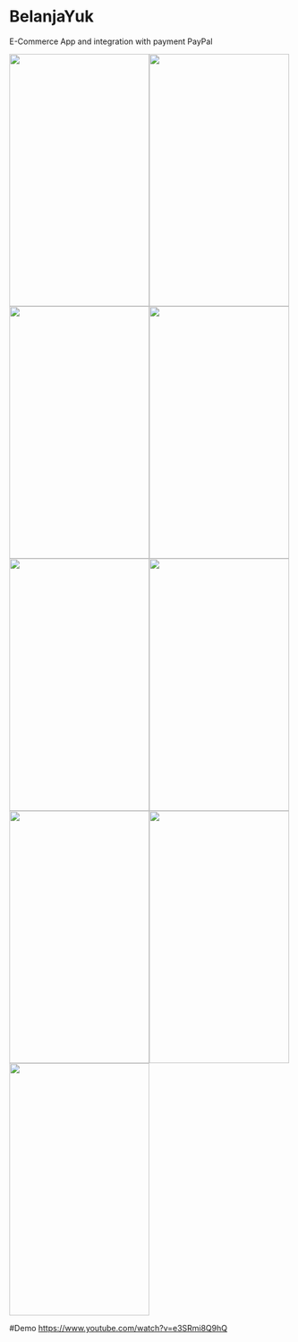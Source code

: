# BelanjaYuk
E-Commerce App and integration with payment PayPal

<img src="https://github.com/kardihaekal/BelanjaYuk/blob/master/asset/screenshot_1.png" height="450" width="250"><img src="https://github.com/kardihaekal/BelanjaYuk/blob/master/asset/screenshot_2.png" height="450" width="250"><img src="https://github.com/kardihaekal/BelanjaYuk/blob/master/asset/screenshot_3.png" height="450" width="250"><img src="https://github.com/kardihaekal/BelanjaYuk/blob/master/asset/screenshot_4.png" height="450" width="250"><img src="https://github.com/kardihaekal/BelanjaYuk/blob/master/asset/screenshot_5.png" height="450" width="250"><img src="https://github.com/kardihaekal/BelanjaYuk/blob/master/asset/screenshot_6.png" height="450" width="250"><img src="https://github.com/kardihaekal/BelanjaYuk/blob/master/asset/screenshot_7.png" height="450" width="250"><img src="https://github.com/kardihaekal/BelanjaYuk/blob/master/asset/screenshot_8.png" height="450" width="250"><img src="https://github.com/kardihaekal/BelanjaYuk/blob/master/asset/screenshot_9.png" height="450" width="250">

#Demo
https://www.youtube.com/watch?v=e3SRmi8Q9hQ
